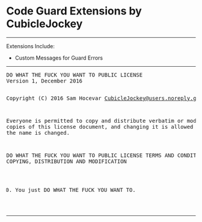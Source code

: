 # Code Guard Extensions by CubicleJockey

<hr />

Extensions Include:
* Custom Messages for Guard Errors

<hr />
<pre>
DO WHAT THE FUCK YOU WANT TO PUBLIC LICENSE 
Version 1, December 2016 

 Copyright (C) 2016 Sam Hocevar <CubicleJockey@users.noreply.github.com> 

 Everyone is permitted to copy and distribute verbatim or modified 
 copies of this license document, and changing it is allowed as long 
 as the name is changed. 

   DO WHAT THE FUCK YOU WANT TO PUBLIC LICENSE 
   TERMS AND CONDITIONS FOR COPYING, DISTRIBUTION AND MODIFICATION 

  0. You just DO WHAT THE FUCK YOU WANT TO.
</pre>
<hr />